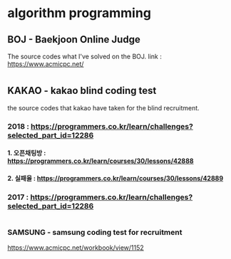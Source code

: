 # algorithm programming

## BOJ - Baekjoon Online Judge
The source codes what I've solved on the BOJ.
link : https://www.acmicpc.net/

#
## KAKAO - kakao blind coding test
the source codes that kakao have taken for the blind recruitment.

### 2018 : https://programmers.co.kr/learn/challenges?selected_part_id=12286

#### 1. 오픈채팅방 : https://programmers.co.kr/learn/courses/30/lessons/42888  
 
#### 2. 실패율 : https://programmers.co.kr/learn/courses/30/lessons/42889


### 2017 : https://programmers.co.kr/learn/challenges?selected_part_id=12286

#

### SAMSUNG - samsung coding test for recruitment
https://www.acmicpc.net/workbook/view/1152
